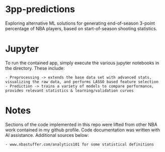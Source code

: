 # 3pp-predictions
Exploring alternative ML solutions for generating end-of-season 3-point percentage of NBA players, based on start-of-season shooting statistics.

# Jupyter
To run the contained app, simply execute the various jupyter notebooks in the directory. These include:

    - Preprocessing -> extends the base data set with advanced stats, visualizing the raw data, and performs LASSO based feature selection
    - Prediction -> trains a variety of models to compare performance, provides relevant statistics & learning/validation curves

# Notes
Sections of the code implemented in this repo were lifted from other NBA work contained in my github profile. Code documentation was written with AI assistance. Additional sources below:

    - www.nbastuffer.com/analytics101 for some statistical definitions